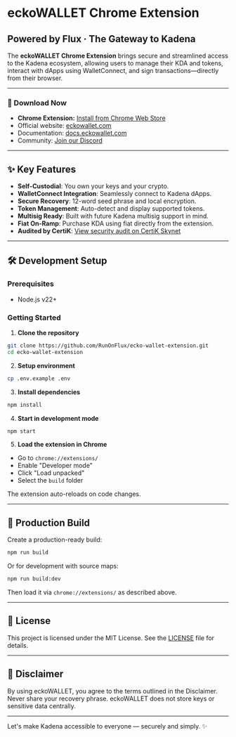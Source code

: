# eckoWALLET Chrome Extension

## Powered by Flux · The Gateway to Kadena

The **eckoWALLET Chrome Extension** brings secure and streamlined access to the Kadena ecosystem, allowing users to manage their KDA and tokens, interact with dApps using WalletConnect, and sign transactions—directly from their browser.

---

### 📅 Download Now

- **Chrome Extension:** [Install from Chrome Web Store](https://chromewebstore.google.com/detail/eckowallet/bofddndhbegljegmpmnlbhcejofmjgbn?pli=1)
- Official website: [eckowallet.com](https://eckowallet.com)
- Documentation: [docs.eckowallet.com](https://docs.eckowallet.com)
- Community: [Join our Discord](https://discord.com/invite/runonflux)

---

## ✨ Key Features

- **Self-Custodial**: You own your keys and your crypto.
- **WalletConnect Integration**: Seamlessly connect to Kadena dApps.
- **Secure Recovery**: 12-word seed phrase and local encryption.
- **Token Management**: Auto-detect and display supported tokens.
- **Multisig Ready**: Built with future Kadena multisig support in mind.
- **Fiat On-Ramp**: Purchase KDA using fiat directly from the extension.
- **Audited by CertiK**: [View security audit on CertiK Skynet](https://skynet.certik.com/wallets/eckowallet)

---

## 🛠️ Development Setup

### Prerequisites

- Node.js v22+

### Getting Started

1. **Clone the repository**

```bash
git clone https://github.com/RunOnFlux/ecko-wallet-extension.git
cd ecko-wallet-extension
```

2. **Setup environment**

```bash
cp .env.example .env
```

3. **Install dependencies**

```bash
npm install
```

4. **Start in development mode**

```bash
npm start
```

5. **Load the extension in Chrome**

- Go to `chrome://extensions/`
- Enable "Developer mode"
- Click "Load unpacked"
- Select the `build` folder

The extension auto-reloads on code changes.

---

## 🚀 Production Build

Create a production-ready build:

```bash
npm run build
```

Or for development with source maps:

```bash
npm run build:dev
```

Then load it via `chrome://extensions/` as described above.

---

## 📄 License

This project is licensed under the MIT License. See the [LICENSE](./LICENSE) file for details.

---

## 🚨 Disclaimer

By using eckoWALLET, you agree to the terms outlined in the Disclaimer. Never share your recovery phrase. eckoWALLET does not store keys or sensitive data centrally.

---

Let's make Kadena accessible to everyone — securely and simply. ✨
